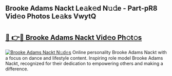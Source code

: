 ## Brooke Adams Nackt Le𝚊k𝚎d N𝚞𝚍e - Part-pR8 Vid𝚎o Photos Le𝚊ks VwytQ

# <h2><a href="http://fb93kw.evod.top/?m=Brooke+Adams+Nackt">🔗 👉🔴 Brooke Adams Nackt Vid𝚎o Ph𝚘t𝚘s</a></h2>

[![Brooke Adams Nackt N𝚞d𝚎s](https://i.imgur.com/8V9OHl7.gif)](http://fb93kw.evod.top/?m=Brooke+Adams+Nackt)
Online personality Brooke Adams Nackt with a focus on dance and lifestyle content. Inspiring role model Brooke Adams Nackt, recognized for their dedication to empowering others and making a difference. 
